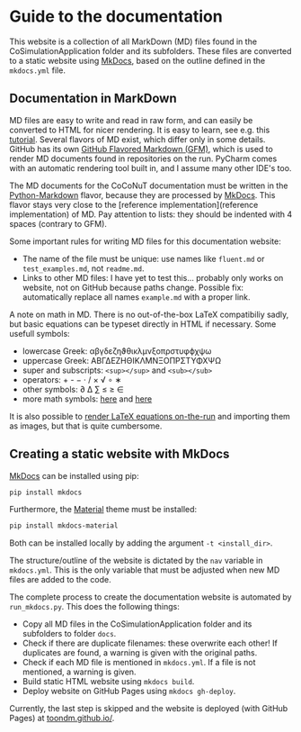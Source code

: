 # Guide to the documentation

This website is a collection of all MarkDown (MD) files found in the CoSimulationApplication folder and its subfolders.
These files are converted to a static website using [MkDocs][1], based on the outline defined in the `mkdocs.yml` file.



## Documentation in MarkDown 

MD files are easy to write and read in raw form, and can easily be converted to HTML for nicer rendering. It is easy to learn, see e.g. this [tutorial](https://www.markdowntutorial.com/). Several flavors of MD exist, which differ only in some details. GitHub has its own [GitHub Flavored Markdown (GFM)](https://github.github.com/gfm/), which is used to render MD documents found in repositories on the run. PyCharm comes with an automatic rendering tool built in, and I assume many other IDE's too. 

The MD documents for the CoCoNuT documentation must be written in the [Python-Markdown](https://python-markdown.github.io/) flavor, because they are processed by [MkDocs](1). This flavor stays very close to the [reference implementation](reference implementation) of MD. Pay attention to lists: they should be indented with 4 spaces (contrary to GFM). 

Some important rules for writing MD files for this documentation website:

*   The name of the file must be unique: use names like `fluent.md` or `test_examples.md`, not `readme.md`.
*   Links to other MD files: I have yet to test this... probably only works on website, not on GitHub because paths change. Possible fix: automatically replace all names `example.md` with a proper link. 

A note on math in MD. There is no out-of-the-box LaTeX compatibiliy sadly, but basic equations can be typeset directly in HTML if necessary. Some usefull symbols:

*   lowercase Greek: αβγδεζηϑθικλμνξοπρστυφϕχψω
*   uppercase Greek: ΑΒΓΔΕΖΗΘΙΚΛΜΝΞΟΠΡΣΤΥΦΧΨΩ
*   super and subscripts: `<sup></sup>` and `<sub></sub>`
*   operators: + - − · / × √ ∘ ∗
*   other symbols: ∂ Δ	∑ ≤ ≥ ∈
*   more math symbols: [here](http://www.unics.uni-hannover.de/nhtcapri/mathematics.html) and [here](http://www.alanflavell.org.uk/unicode/unidata22.html)

It is also possible to [render LaTeX equations on-the-run](https://alexanderrodin.com/github-latex-markdown/) and importing them as images, but that is quite cumbersome.




## Creating a static website with MkDocs

[MkDocs](1) can be installed using pip: 
```bash
pip install mkdocs
```
Furthermore, the [Material](https://squidfunk.github.io/mkdocs-material/) theme must be installed:
```bash
pip install mkdocs-material
```
Both can be installed locally by adding the argument `-t <install_dir>`. 

The structure/outline of the website is dictated by the `nav` variable in `mkdocs.yml`. This is the only variable that must be adjusted when new MD files are added to the code.

The complete process to create the documentation website is automated by `run_mkdocs.py`. This does the following things:

*   Copy all MD files in the CoSimulationApplication folder and its subfolders to folder `docs`. 
*   Check if there are duplicate filenames: these overwrite each other! If duplicates are found, a warning is given with the original paths.
*   Check if each MD file is mentioned in `mkdocs.yml`. If a file is not mentioned, a warning is given.
*   Build static HTML website using `mkdocs build`. 
*   Deploy website on GitHub Pages using `mkdocs gh-deploy`.

Currently, the last step is skipped and the website is deployed (with GitHub Pages) at [toondm.github.io/](https://toondm.github.io/). 


[1]:    https://www.mkdocs.org/
